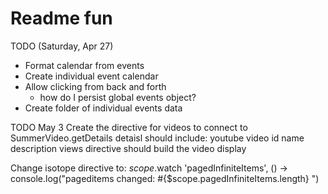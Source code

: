 Readme fun
===============

TODO
(Saturday, Apr 27)
- Format calendar from events
- Create individual event calendar
- Allow clicking from back and forth
   - how do I persist global events object?
- Create folder of individual events data

TODO
May 3
Create the directive for videos to connect to SummerVideo.getDetails
   detaisl should include:
      youtube video id
      name
      description
      views
   directive should build the video display



   Change isotope directive to:
        $scope.$watch 'pagedInfiniteItems', () ->
         console.log("pageditems changed: #{$scope.pagedInfiniteItems.length} ")